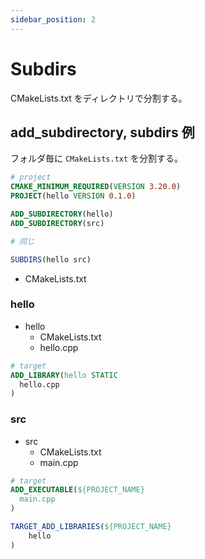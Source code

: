 ```yaml
---
sidebar_position: 2
---
```


# Subdirs

CMakeLists.txt をディレクトリで分割する。

## add_subdirectory, subdirs 例

フォルダ毎に `CMakeLists.txt` を分割する。

```CMake
# project
CMAKE_MINIMUM_REQUIRED(VERSION 3.20.0)
PROJECT(hello VERSION 0.1.0)

ADD_SUBDIRECTORY(hello)
ADD_SUBDIRECTORY(src)

# 同じ

SUBDIRS(hello src)
```

* CMakeLists.txt

### hello

* hello
    * CMakeLists.txt
    * hello.cpp

```CMake
# target
ADD_LIBRARY(hello STATIC
  hello.cpp
)
```

### src

* src
    * CMakeLists.txt
    * main.cpp

```CMake
# target
ADD_EXECUTABLE(${PROJECT_NAME}
  main.cpp
)

TARGET_ADD_LIBRARIES(${PROJECT_NAME}
    hello
)
```
